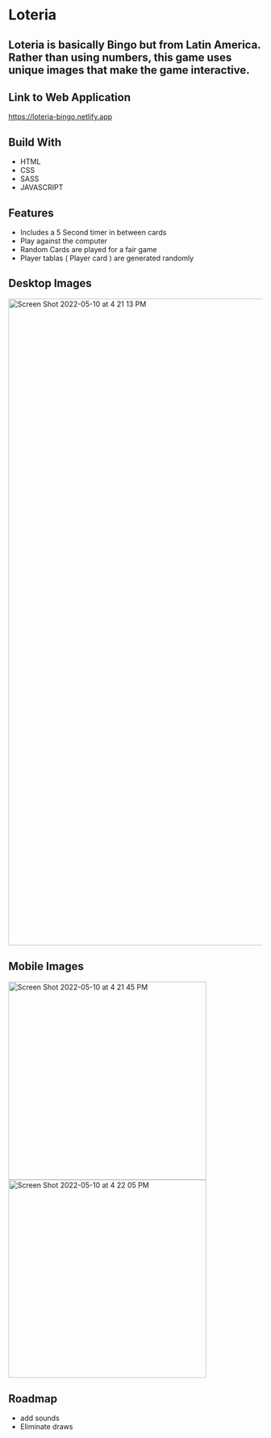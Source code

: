 # Loteria

## Loteria is basically Bingo but from Latin America. Rather than using numbers, this game uses unique images that make the game interactive.

## Link to Web Application 
https://loteria-bingo.netlify.app

## Build With 
<ul>
  <li>HTML</li>
  <li>CSS</li>
  <li>SASS</li>
  <li>JAVASCRIPT</li>
</ul>

## Features 
<ul>
  <li>Includes a 5 Second timer in between cards</li>
  <li>Play against the computer</li>
  <li>Random Cards are played for a fair game</li>
  <li>Player tablas ( Player card ) are generated randomly</li>  
</ul>

## Desktop Images
<img width="1280" alt="Screen Shot 2022-05-10 at 4 21 13 PM" src="https://user-images.githubusercontent.com/61483178/167740360-2af0b49b-5bac-45db-9bbe-abbaa3098212.png">

## Mobile Images
<img width="392" alt="Screen Shot 2022-05-10 at 4 21 45 PM" src="https://user-images.githubusercontent.com/61483178/167740392-2197616c-a160-40cf-830c-3f6aa4b24f69.png">
<img width="392" alt="Screen Shot 2022-05-10 at 4 22 05 PM" src="https://user-images.githubusercontent.com/61483178/167740397-7f3e7a1f-2be1-4045-ac4b-27b9bb6ec478.png">

## Roadmap 
<ul>
  <li>add sounds</li>
  <li>Eliminate draws</li>
</ul>
